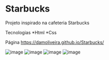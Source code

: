 # Starbucks

Projeto inspirado na cafeteria Starbucks

Tecnologias
*Html
*Css


Página
https://damoliveira.github.io/Starbucks/

![image](https://user-images.githubusercontent.com/61412901/180556464-825a272a-4416-4d6b-b3ed-95e44ba265cf.png)
![image](https://user-images.githubusercontent.com/61412901/180556717-e4c50b93-1252-4880-8b5b-610afa4221c7.png)
![image](https://user-images.githubusercontent.com/61412901/180557358-25f2333a-99ec-4690-9a67-51c84c0648a4.png)
![image](https://user-images.githubusercontent.com/61412901/180557658-5bcc03e5-01da-451d-9cdd-bb3dcc130498.png)
